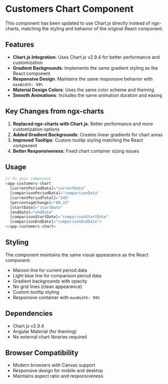 # Customers Chart Component

This component has been updated to use Chart.js directly instead of ngx-charts, matching the styling and behavior of the original React component.

## Features

- **Chart.js Integration**: Uses Chart.js v2.9.4 for better performance and customization
- **Gradient Backgrounds**: Implements the same gradient styling as the React component
- **Responsive Design**: Maintains the same responsive behavior with `maxWidth: 99%`
- **Material Design Colors**: Uses the same color scheme and theming
- **Smooth Animations**: Includes the same animation duration and easing

## Key Changes from ngx-charts

1. **Replaced ngx-charts with Chart.js**: Better performance and more customization options
2. **Added Gradient Backgrounds**: Creates linear gradients for chart areas
3. **Improved Tooltips**: Custom tooltip styling matching the React component
4. **Better Responsiveness**: Fixed chart container sizing issues

## Usage

```typescript
// In your component
<app-customers-chart
  [currentPeriodData]="currentData"
  [comparisonPeriodData]="comparisonData"
  [currentPeriodTotal]="245"
  [percentageChange]="80.15"
  [startDate]="startDate"
  [endDate]="endDate"
  [comparisonStartDate]="comparisonStartDate"
  [comparisonEndDate]="comparisonEndDate">
</app-customers-chart>
```

## Styling

The component maintains the same visual appearance as the React component:
- Maroon line for current period data
- Light blue line for comparison period data
- Gradient backgrounds with opacity
- No grid lines (clean appearance)
- Custom tooltip styling
- Responsive container with `maxWidth: 99%`

## Dependencies

- Chart.js v2.9.4
- Angular Material (for theming)
- No external chart libraries required

## Browser Compatibility

- Modern browsers with Canvas support
- Responsive design for mobile and desktop
- Maintains aspect ratio and responsiveness
